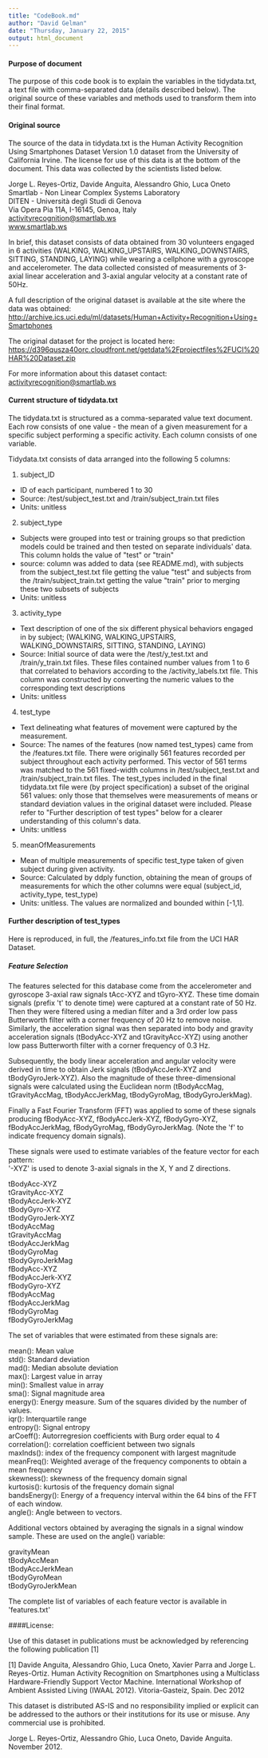 ```yaml
---
title: "CodeBook.md"
author: "David Gelman"
date: "Thursday, January 22, 2015"
output: html_document
---
```

  
#### Purpose of document
The purpose of this code book is to explain the variables in the tidydata.txt, a text file with comma-separated data (details described below). The original source of these variables and methods used to transform them into their final format.


#### Original source
The source of the data in tidydata.txt is the Human Activity Recognition Using Smartphones Dataset Version 1.0 dataset from the University of California Irvine. The license for use of this data is at the bottom of the document. This data was collected by the scientists listed below. 

Jorge L. Reyes-Ortiz, Davide Anguita, Alessandro Ghio, Luca Oneto  
Smartlab - Non Linear Complex Systems Laboratory  
DITEN - Università degli Studi di Genova  
Via Opera Pia 11A, I-16145, Genoa, Italy  
activityrecognition@smartlab.ws  
www.smartlab.ws  

In brief, this dataset consists of data obtained from 30 volunteers engaged in 6 activities (WALKING, WALKING_UPSTAIRS, WALKING_DOWNSTAIRS, SITTING, STANDING, LAYING) while wearing a cellphone with a gyroscope and accelerometer. The data collected consisted of measurements of 3-axial linear acceleration and 3-axial angular velocity at a constant rate of 50Hz.

A full description of the original dataset is available at the site where the data was obtained:
http://archive.ics.uci.edu/ml/datasets/Human+Activity+Recognition+Using+Smartphones

The original dataset for the project is located here:  
https://d396qusza40orc.cloudfront.net/getdata%2Fprojectfiles%2FUCI%20HAR%20Dataset.zip 

For more information about this dataset contact: activityrecognition@smartlab.ws

#### Current structure of tidydata.txt
The tidydata.txt is structured as a comma-separated value text document. Each row consists of one value - the mean of a given measurement for a specific subject performing a specific activity. Each column consists of one variable. 

Tidydata.txt consists of data arranged into the following 5 columns:

1. subject_ID  
+ ID of each participant, numbered 1 to 30  
+ Source: /test/subject_test.txt and /train/subject_train.txt files  
+ Units: unitless  

2. subject_type  
+ Subjects were grouped into test or training groups so that prediction models could be trained and then tested on separate individuals' data. This column holds the value of "test" or "train"
+ source: column was added to data (see README.md), with subjects from the subject_test.txt file getting the value "test" and subjects from the /train/subject_train.txt getting the value "train" prior to merging these two subsets of subjects
+ Units: unitless

3. activity_type
+ Text description of one of the six different physical behaviors engaged in by subject; (WALKING, WALKING_UPSTAIRS, WALKING_DOWNSTAIRS, SITTING, STANDING, LAYING)
+ Source: Initial source of data were the /test/y_test.txt and /train/y_train.txt files. These files contained number values from 1 to 6 that correlated to behaviors according to the /activity_labels.txt file. This column was constructed by converting the numeric values to the corresponding text descriptions
+ Units: unitless

4. test_type
+ Text delineating what features of movement were captured by the measurement.
+ Source: The names of the features (now named test_types) came from the /features.txt file. There were originally 561 features recorded per subject throughout each activity performed. This vector of 561 terms was matched to the 561 fixed-width columns in /test/subject_test.txt and /train/subject_train.txt files.  The test_types included in the final tidydata.txt file were (by project specification) a subset of the original 561 values: only those that themselves were measurements of means or standard deviation values in the original dataset were included. Please refer to "Further description of test types" below for a clearer understanding of this column's data.
+ Units: unitless

5. meanOfMeasurements
+ Mean of multiple measurements of specific test_type taken of given subject during given activity. 
+ Source: Calculated by ddply function, obtaining the mean of groups of measurements for which the other columns were equal (subject_id, activity_type, test_type)
+ Units: unitless. The values are normalized and bounded within [-1,1].

  
#### Further description of test_types
Here is reproduced, in full, the /features_info.txt file from the UCI HAR Dataset.

##### Feature Selection 

The features selected for this database come from the accelerometer and gyroscope 3-axial raw signals tAcc-XYZ and tGyro-XYZ. These time domain signals (prefix 't' to denote time) were captured at a constant rate of 50 Hz. Then they were filtered using a median filter and a 3rd order low pass Butterworth filter with a corner frequency of 20 Hz to remove noise. Similarly, the acceleration signal was then separated into body and gravity acceleration signals (tBodyAcc-XYZ and tGravityAcc-XYZ) using another low pass Butterworth filter with a corner frequency of 0.3 Hz. 

Subsequently, the body linear acceleration and angular velocity were derived in time to obtain Jerk signals (tBodyAccJerk-XYZ and tBodyGyroJerk-XYZ). Also the magnitude of these three-dimensional signals were calculated using the Euclidean norm (tBodyAccMag, tGravityAccMag, tBodyAccJerkMag, tBodyGyroMag, tBodyGyroJerkMag). 

Finally a Fast Fourier Transform (FFT) was applied to some of these signals producing fBodyAcc-XYZ, fBodyAccJerk-XYZ, fBodyGyro-XYZ, fBodyAccJerkMag, fBodyGyroMag, fBodyGyroJerkMag. (Note the 'f' to indicate frequency domain signals). 

These signals were used to estimate variables of the feature vector for each pattern:  
'-XYZ' is used to denote 3-axial signals in the X, Y and Z directions.  

tBodyAcc-XYZ  
tGravityAcc-XYZ  
tBodyAccJerk-XYZ  
tBodyGyro-XYZ  
tBodyGyroJerk-XYZ  
tBodyAccMag  
tGravityAccMag  
tBodyAccJerkMag  
tBodyGyroMag  
tBodyGyroJerkMag  
fBodyAcc-XYZ  
fBodyAccJerk-XYZ  
fBodyGyro-XYZ  
fBodyAccMag  
fBodyAccJerkMag  
fBodyGyroMag  
fBodyGyroJerkMag  

The set of variables that were estimated from these signals are: 

mean(): Mean value  
std(): Standard deviation  
mad(): Median absolute deviation   
max(): Largest value in array  
min(): Smallest value in array  
sma(): Signal magnitude area  
energy(): Energy measure. Sum of the squares divided by the number of values.   
iqr(): Interquartile range   
entropy(): Signal entropy  
arCoeff(): Autorregresion coefficients with Burg order equal to 4  
correlation(): correlation coefficient between two signals  
maxInds(): index of the frequency component with largest magnitude  
meanFreq(): Weighted average of the frequency components to obtain a mean frequency  
skewness(): skewness of the frequency domain signal  
kurtosis(): kurtosis of the frequency domain signal  
bandsEnergy(): Energy of a frequency interval within the 64 bins of the FFT of each window.  
angle(): Angle between to vectors.

Additional vectors obtained by averaging the signals in a signal window sample. These are used on the angle() variable:

gravityMean  
tBodyAccMean  
tBodyAccJerkMean  
tBodyGyroMean  
tBodyGyroJerkMean  

The complete list of variables of each feature vector is available in 'features.txt'

####License:

Use of this dataset in publications must be acknowledged by referencing the following publication [1] 

[1] Davide Anguita, Alessandro Ghio, Luca Oneto, Xavier Parra and Jorge L. Reyes-Ortiz. Human Activity Recognition on Smartphones using a Multiclass Hardware-Friendly Support Vector Machine. International Workshop of Ambient Assisted Living (IWAAL 2012). Vitoria-Gasteiz, Spain. Dec 2012

This dataset is distributed AS-IS and no responsibility implied or explicit can be addressed to the authors or their institutions for its use or misuse. Any commercial use is prohibited.

Jorge L. Reyes-Ortiz, Alessandro Ghio, Luca Oneto, Davide Anguita. November 2012.
